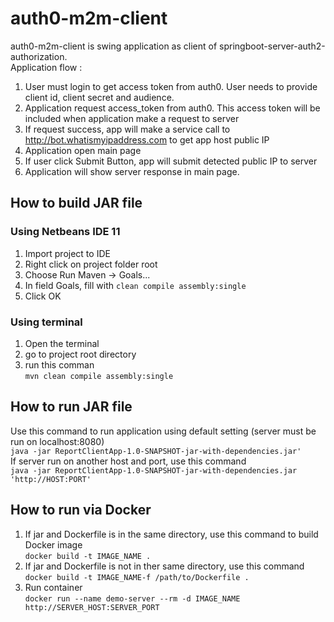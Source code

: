 # auth0-m2m-client
auth0-m2m-client is swing application as client of springboot-server-auth2-authorization.<br/>
Application flow :
1. User must login to get access token from auth0. User needs to provide client id, client secret and audience.
2. Application request access_token from auth0. This access token will be included when application make a request to server
3. If request success, app will make a service call to http://bot.whatismyipaddress.com to get app host public IP
4. Application open main page
5. If user click Submit Button, app will submit detected public IP to server
6. Application will show server response in main page.

## How to build JAR file
### Using Netbeans IDE 11
1. Import project to IDE
2. Right click on project folder root
3. Choose Run Maven -> Goals...
4. In field Goals, fill with `clean compile assembly:single`
5. Click OK
### Using terminal
1. Open the terminal
2. go to project root directory
3. run this comman <br/>
`mvn clean compile assembly:single`
## How to run JAR file
Use this command to run application using default setting (server must be run on localhost:8080)<br/>
`java -jar ReportClientApp-1.0-SNAPSHOT-jar-with-dependencies.jar'`<br/>
If server run on another host and port, use this command <br/>
`java -jar ReportClientApp-1.0-SNAPSHOT-jar-with-dependencies.jar 'http://HOST:PORT'`

## How to run via Docker
1. If jar and Dockerfile is in the same directory, use this command to build Docker image <br/>
`docker build -t IMAGE_NAME .`
2. If jar and Dockerfile is not in ther same directory, use this command <br/>
`docker build -t IMAGE_NAME-f /path/to/Dockerfile .`
4. Run container <br />
`docker run --name demo-server --rm -d IMAGE_NAME http://SERVER_HOST:SERVER_PORT`
<br/>
